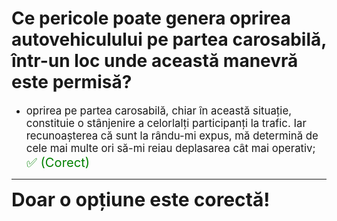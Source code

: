 # Ce pericole poate genera oprirea autovehiculului pe partea carosabilă, într-un loc unde această manevră este permisă?

- <span style="font-size: larger;">oprirea pe partea carosabilă, chiar în această situație, constituie o stânjenire a celorlalți participanți la trafic. Iar recunoașterea că sunt la rându-mi expus, mă determină de cele mai multe ori să-mi reiau deplasarea cât mai operativ; <span style="color: green; font-size: larger;">✅ (Corect)</span></span>

---

<span style="font-size: 30px; font-weight: bold;">**Doar o opțiune este corectă!**</span>